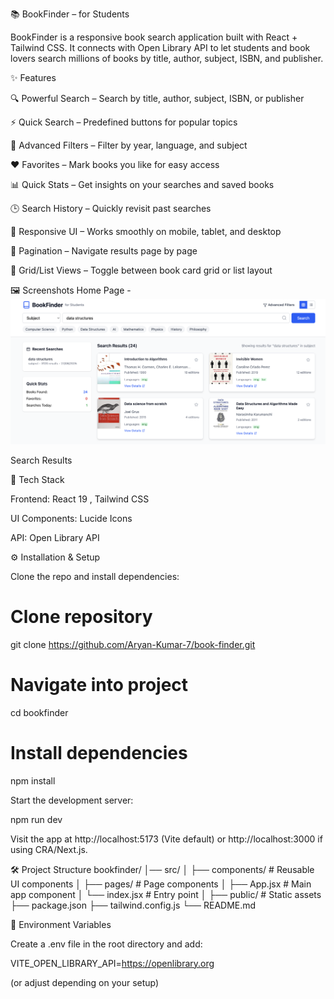 📚 BookFinder – for Students

BookFinder is a responsive book search application built with React + Tailwind CSS.
It connects with Open Library API to let students and book lovers search millions of books by title, author, subject, ISBN, and publisher.

✨ Features

🔍 Powerful Search – Search by title, author, subject, ISBN, or publisher

⚡ Quick Search – Predefined buttons for popular topics

🧭 Advanced Filters – Filter by year, language, and subject

❤️ Favorites – Mark books you like for easy access

📊 Quick Stats – Get insights on your searches and saved books

🕒 Search History – Quickly revisit past searches

📱 Responsive UI – Works smoothly on mobile, tablet, and desktop

🔄 Pagination – Navigate results page by page

📖 Grid/List Views – Toggle between book card grid or list layout

🖼️ Screenshots
Home Page - 
![alt text](public/image.png)

Search Results

🚀 Tech Stack

Frontend: React 19
, Tailwind CSS

UI Components: Lucide Icons

API: Open Library API

⚙️ Installation & Setup

Clone the repo and install dependencies:

# Clone repository
git clone https://github.com/Aryan-Kumar-7/book-finder.git

# Navigate into project
cd bookfinder

# Install dependencies
npm install


Start the development server:

npm run dev


Visit the app at http://localhost:5173
 (Vite default) or http://localhost:3000
 if using CRA/Next.js.

🛠️ Project Structure
bookfinder/
│── src/
│   ├── components/       # Reusable UI components
│   ├── pages/            # Page components
│   ├── App.jsx           # Main app component
│   └── index.jsx         # Entry point
│
├── public/               # Static assets
├── package.json
├── tailwind.config.js
└── README.md

🔑 Environment Variables

Create a .env file in the root directory and add:

VITE_OPEN_LIBRARY_API=https://openlibrary.org


(or adjust depending on your setup)


